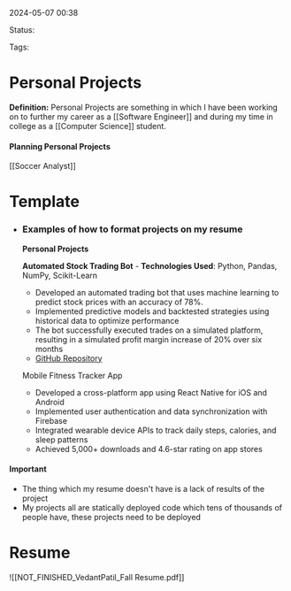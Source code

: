 2024-05-07 00:38

Status: 

Tags: 

# Personal Projects

**Definition:** Personal Projects are something in which I have been working on to further my career as a [[Software Engineer]] and during my time in college as a [[Computer Science]] student.

#### Planning Personal Projects

[[Soccer Analyst]]

# Template
- ### Examples of how to format projects on my resume
	
	**Personal Projects** 
	
	**Automated Stock Trading Bot** - **Technologies Used**: Python, Pandas, NumPy, Scikit-Learn  
	- Developed an automated trading bot that uses machine learning to predict stock prices with an accuracy of 78%. 
	- Implemented predictive models and backtested strategies using historical data to optimize performance
	- The bot successfully executed trades on a simulated platform, resulting in a simulated profit margin increase of 20% over six months 
	- [GitHub Repository](https://github.com/yourusername/stocktradingbot)
	
	Mobile Fitness Tracker App 
	- Developed a cross-platform app using React Native for iOS and Android 
	- Implemented user authentication and data synchronization with Firebase 
	- Integrated wearable device APIs to track daily steps, calories, and sleep patterns 
	- Achieved 5,000+ downloads and 4.6-star rating on app stores

#### Important
- The thing which my resume doesn't have is a lack of results of the project
- My projects all are statically deployed code which tens of thousands of people have, these projects need to be deployed 
# Resume

![[NOT_FINISHED_VedantPatil_Fall Resume.pdf]]